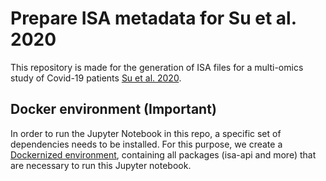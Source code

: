 # Prepare ISA metadata for Su et al. 2020

This repository is made for the generation of ISA files for a multi-omics study of Covid-19 patients [Su et al. 2020][Su2020].

## Docker environment (**Important**)

In order to run the Jupyter Notebook in this repo, a specific set of dependencies needs to be installed. For this purpose, we create a [Dockernized environment](https://github.com/Xomics/Isatools_environment), containing all packages (isa-api and more) that are necessary to run this Jupyter notebook.


[Su2020]: https://doi.org/10.1016/j.cell.2020.10.037 "Su et al. 2020. Multi-Omics Resolves a Sharp Disease-State Shift between Mild and Moderate COVID-19, Cell 183 (6): 1479-1495.e20"
